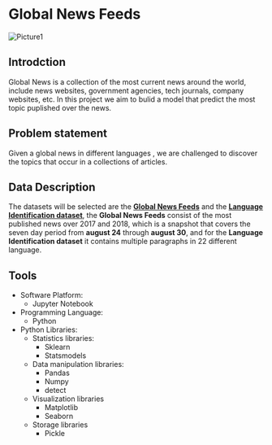 # Global News Feeds
![Picture1](https://user-images.githubusercontent.com/90555069/141305537-ea3057b7-cf40-47d4-9985-a226ad313701.jpg)

## Introdction
Global News is a collection of the  most current news around the world, include news websites, government agencies, tech journals, company websites, etc.
In this project we aim to bulid a model that predict the most topic puplished over the news.
## Problem statement
Given a global news  in different  languages , we are challenged to discover  the topics that occur in a collections of articles.
## Data Description
The datasets will be selected are the [**Global News Feeds**](https://www.kaggle.com/therohk/global-news-week) and the [**Language Identification dataset**](https://www.kaggle.com/zarajamshaid/language-identification-datasst?select=dataset.csv),
the **Global News Feeds** consist of the most published news over 2017 and 2018, which is a snapshot that covers the seven day period from **august 24** through  **august 30**,
and for the **Language Identification dataset**  it contains multiple paragraphs in 22 different language.
## Tools
- Software Platform:
    - Jupyter Notebook
- Programming Language:
    - Python
- Python Libraries:
    - Statistics libraries:
        - Sklearn
        - Statsmodels
    - Data manipulation libraries:
        - Pandas
        - Numpy
        - detect
    - Visualization libraries
        - Matplotlib
        - Seaborn
    - Storage libraries
        - Pickle
